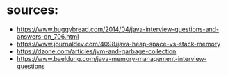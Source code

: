# sources:
- https://www.buggybread.com/2014/04/java-interview-questions-and-answers-on_706.html
- https://www.journaldev.com/4098/java-heap-space-vs-stack-memory
- https://dzone.com/articles/jvm-and-garbage-collection
- https://www.baeldung.com/java-memory-management-interview-questions